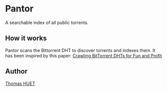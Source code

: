 # Pantor

A searchable index of all public torrents.

## How it works

Pantor scans the Bittorrent DHT to discover torrents and indexes them.
It has been inspired by this paper: [Crawling BitTorrent DHTs for Fun and Profit](https://jhalderm.com/pub/papers/dht-woot10.pdf)

## Author

[Thomas HUET](https://thomash.fr)
